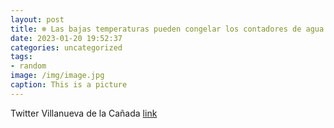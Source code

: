 ```yaml
---
layout: post
title: ❄️ Las bajas temperaturas pueden congelar los contadores de agua en invierno. Os dejamos en este enlace las recomendaciones del...
date: 2023-01-20 19:52:37
categories: uncategorized
tags:
- random
image: /img/image.jpg
caption: This is a picture
---
```

Twitter Villanueva de la Cañada [link](https://twitter.com/AytoVDLCanada/status/1616430854166745090)

